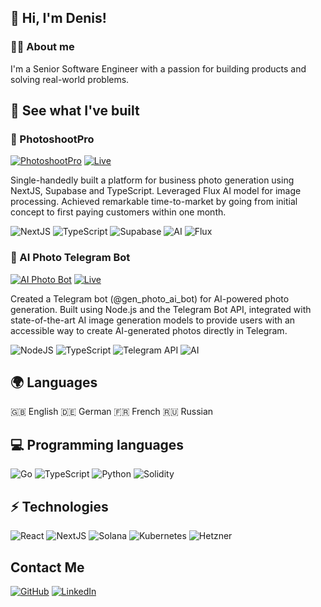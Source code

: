 ## 👋 Hi, I'm Denis!

### 👨‍💻 About me

I'm a Senior Software Engineer with a passion for building products and solving real-world problems.

## 🚀 See what I've built

### 📸 PhotoshootPro

[![PhotoshootPro](https://img.shields.io/badge/PhotoshootPro-000000?style=for-the-badge&logo=https://www.getphotoshootpro.com/logo.svg)](https://photoshootpro.com)
[![Live](https://img.shields.io/badge/Live-success?style=for-the-badge)](https://photoshootpro.com)

Single-handedly built a platform for business photo generation using NextJS, Supabase and TypeScript. Leveraged Flux AI model for image processing. Achieved remarkable time-to-market by going from initial concept to first paying customers within one month.

![NextJS](https://img.shields.io/badge/Next.js-000000?style=for-the-badge&logo=next.js&logoColor=white)
![TypeScript](https://img.shields.io/badge/TypeScript-007ACC?style=for-the-badge&logo=typescript&logoColor=white)
![Supabase](https://img.shields.io/badge/Supabase-3ECF8E?style=for-the-badge&logo=supabase&logoColor=white)
![AI](https://img.shields.io/badge/AI-FF6B6B?style=for-the-badge&logo=ai&logoColor=white)
![Flux](https://img.shields.io/badge/Flux-61DAFB?style=for-the-badge)

### 🤖 AI Photo Telegram Bot

[![AI Photo Bot](https://img.shields.io/badge/Telegram_Bot-26A5E4?style=for-the-badge&logo=telegram&logoColor=white)](https://t.me/gen_photo_ai_bot)
[![Live](https://img.shields.io/badge/Live-success?style=for-the-badge)](https://t.me/gen_photo_ai_bot)

Created a Telegram bot (@gen_photo_ai_bot) for AI-powered photo generation. Built using Node.js and the Telegram Bot API, integrated with state-of-the-art AI image generation models to provide users with an accessible way to create AI-generated photos directly in Telegram.

![NodeJS](https://img.shields.io/badge/Node.js-43853D?style=for-the-badge&logo=node.js&logoColor=white)
![TypeScript](https://img.shields.io/badge/TypeScript-007ACC?style=for-the-badge&logo=typescript&logoColor=white)
![Telegram API](https://img.shields.io/badge/Telegram_API-26A5E4?style=for-the-badge&logo=telegram&logoColor=white)
![AI](https://img.shields.io/badge/AI-FF6B6B?style=for-the-badge&logo=ai&logoColor=white)

## 🌍 Languages

🇬🇧 English
🇩🇪 German
🇫🇷 French
🇷🇺 Russian

## 💻 Programming languages

![Go](https://img.shields.io/badge/Go-00ADD8?style=for-the-badge&logo=go&logoColor=white)
![TypeScript](https://img.shields.io/badge/TypeScript-007ACC?style=for-the-badge&logo=typescript&logoColor=white)
![Python](https://img.shields.io/badge/Python-3776AB?style=for-the-badge&logo=python&logoColor=white)
![Solidity](https://img.shields.io/badge/Solidity-363636?style=for-the-badge&logo=solidity&logoColor=white)

## ⚡ Technologies

![React](https://img.shields.io/badge/React-20232A?style=for-the-badge&logo=react&logoColor=61DAFB)
![NextJS](https://img.shields.io/badge/Next.js-000000?style=for-the-badge&logo=next.js&logoColor=white)
![Solana](https://img.shields.io/badge/Solana-000000?style=for-the-badge&logo=solana&logoColor=white)
![Kubernetes](https://img.shields.io/badge/Kubernetes-326CE5?style=for-the-badge&logo=kubernetes&logoColor=white)
![Hetzner](https://img.shields.io/badge/Hetzner-D50C2D?style=for-the-badge&logo=hetzner&logoColor=white)

## Contact Me

[![GitHub](https://img.shields.io/badge/GitHub-100000?style=for-the-badge&logo=github&logoColor=white)](https://github.com/deniurchak)
[![LinkedIn](https://img.shields.io/badge/LinkedIn-0077B5?style=for-the-badge&logo=linkedin&logoColor=white)](https://www.linkedin.com/in/denis-yurchak/)
